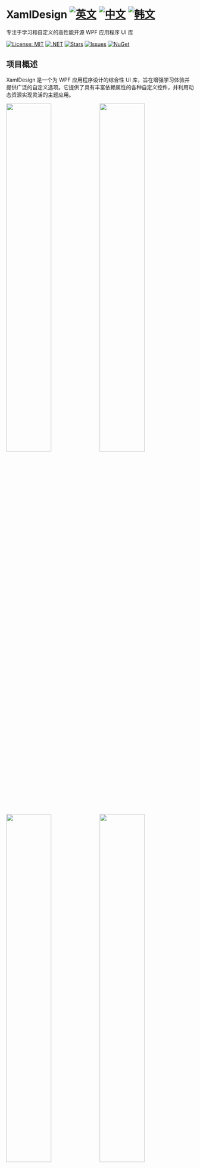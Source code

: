 # XamlDesign [![英文](https://img.shields.io/badge/Language-English-blue.svg)](README.md) [![中文](https://img.shields.io/badge/Language-中文-red.svg)](README.zh-CN.md) [![韩文](https://img.shields.io/badge/Language-한국어-green.svg)](README.ko.md)

专注于学习和自定义的高性能开源 WPF 应用程序 UI 库

[![License: MIT](https://img.shields.io/badge/License-MIT-yellow.svg)](https://opensource.org/licenses/MIT)
[![.NET](https://img.shields.io/badge/.NET-8.0-blue.svg)](https://dotnet.microsoft.com/download)
[![Stars](https://img.shields.io/github/stars/jamesnet214/xamldesignwpf.svg)](https://github.com/jamesnet214/xamldesignwpf/stargazers)
[![Issues](https://img.shields.io/github/issues/jamesnet214/xamldesignwpf.svg)](https://github.com/jamesnet214/xamldesignwpf/issues)
[![NuGet](https://img.shields.io/nuget/v/XamlDesign.Wpf.svg)](https://www.nuget.org/packages/XamlDesign.Wpf)

## 项目概述

XamlDesign 是一个为 WPF 应用程序设计的综合性 UI 库，旨在增强学习体验并提供广泛的自定义选项。它提供了具有丰富依赖属性的各种自定义控件，并利用动态资源实现灵活的主题应用。

<img src="https://github.com/user-attachments/assets/ebce1246-55de-4c40-8576-26f0a081cf87" width="49%"/>
<img src="https://github.com/user-attachments/assets/3f62f639-94b6-42cf-b2ef-aee3201c103b" width="49%"/>
<img src="https://github.com/user-attachments/assets/a5dfd480-74f5-4350-9939-ac2336053d02" width="49%"/>
<img src="https://github.com/user-attachments/assets/4ea2ed96-08c3-485a-b5e7-687dd29e767b" width="49%"/>

## 主要特性和实现

#### 1. 自定义控件开发
- [x] 从头开发的广泛自定义控件
- [x] 每个控件都有丰富的依赖属性集
- [x] 实现自定义控件模板

#### 2. 主题和样式
- [x] 利用动态资源实现主题应用
- [x] 灵活的样式系统，便于自定义
- [x] 所有控件保持一致的设计语言

#### 3. WPF 最佳实践
- [x] 演示 MVVM 模式集成
- [x] 高效使用 WPF 绑定和命令
- [x] 展示高级 WPF 技术

#### 4. 以学习为中心的设计
- [x] 清晰、文档完善的代码，适合教育目的
- [x] 在实际应用中展示复杂的 WPF 概念
- [x] 模块化架构，便于理解和扩展

#### 5. 性能优化
- [x] 高效的渲染和资源管理
- [x] 优化的控件模板，实现流畅的 UI 交互

## 技术栈
- .NET 8.0
- WPF (Windows Presentation Foundation)
- C# 10.0
- XAML

## 入门指南

### 前提条件
- Visual Studio 2022 或更高版本
- .NET 8.0 SDK

<img src="https://github.com/user-attachments/assets/af70f422-7057-4e77-a54d-042ee8358d2a" width="32%"/>
<img src="https://github.com/user-attachments/assets/e4feaa10-a107-4b58-8d13-1d8be620ec62" width="32%"/>
<img src="https://github.com/user-attachments/assets/5ff487f6-55e4-43e1-9abf-f8d419ee6943" width="32%"/>

### 安装和使用

#### 1. 通过 NuGet 安装：
```
Install-Package XamlDesign -Version [最新版本号]
```

#### 2. 添加到项目
- [x] 在 XAML 文件中添加引用
- [x] 导入必要的命名空间

#### 3. 开始使用 XamlDesign 控件
- [x] 将控件集成到 WPF 应用程序中
- [x] 使用提供的依赖属性进行自定义
- [x] 使用动态资源应用主题

## 主要控件列表
- **按钮**：BorderedButton, FilledButton, IconButton, TextButton, BadgeButton
- **日历和日期**：CalendarComboBox, CalendarListBox, DateRangeSelector, RangeCalendar
- **输入控件**：SearchTextBox, SmartTextBox
- **切换和选择器**：ComboBoxToggleButton, IconSwitch, RadioExpander, RageSlider
- **以及更多...**

## 学习机会

XamlDesign 为 WPF 开发者提供了丰富的学习经验：

1. **自定义控件开发**：学习如何创建复杂且可重用的 WPF 控件
2. **使用依赖属性**：理解依赖属性的强大功能和灵活性
3. **使用动态资源实现主题**：掌握在 WPF 应用程序中应用动态主题
4. **XAML 和 C# 集成**：了解在 WPF 中结合 XAML 和 C# 的最佳实践
5. **性能优化**：学习创建高效 WPF UI 的技巧

## 贡献

欢迎对 XamlDesign 做出贡献！请随时提交问题、创建拉取请求或提出改进建议。

## 许可证

本项目基于 MIT 许可证发布。详情请参阅 [LICENSE](LICENSE) 文件。

## 联系方式
- 网站：https://jamesnet.dev
- 电子邮件：james@jamesnet.dev, vickyqu115@hotmail.com

与 XamlDesign 一起探索高级 WPF 控件开发的世界！
